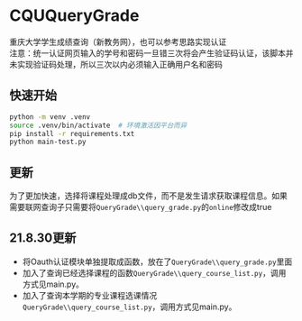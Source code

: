 # CQUQueryGrade
重庆大学学生成绩查询（新教务网），也可以参考思路实现认证<br>
注意：统一认证网页输入的学号和密码一旦错三次将会产生验证码认证，该脚本并未实现验证码处理，所以三次以内必须输入正确用户名和密码

## 快速开始
```bash
python -m venv .venv
source .venv/bin/activate  # 环境激活因平台而异
pip install -r requirements.txt
python main-test.py
```

## 更新
为了更加快速，选择将课程处理成db文件，而不是发生请求获取课程信息。如果需要联网查询子只需要将`QueryGrade\\query_grade.py`的`online`修改成true

## 21.8.30更新
- 将Oauth认证模块单独提取成函数，放在了`QueryGrade\\query_grade.py`里面
- 加入了查询已经选择课程的函数`QueryGrade\\query_course_list.py`，调用方式见main.py。
- 加入了查询本学期的专业课程选课情况`QueryGrade\\query_course_list.py`，调用方式见main.py。

